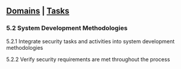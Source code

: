 [Domains](../index.md) | [Tasks](index.md)
---
### 5.2 System Development Methodologies

5.2.1 Integrate security tasks and activities into system development methodologies

5.2.2 Verify security requirements are met throughout the process
